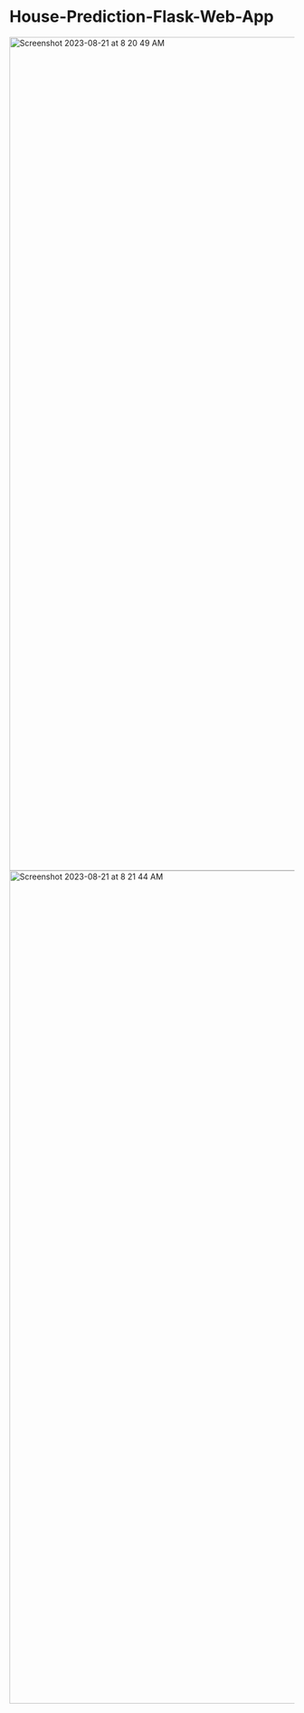 # House-Prediction-Flask-Web-App
<img width="1470" alt="Screenshot 2023-08-21 at 8 20 49 AM" src="https://github.com/ChowdhuryFarzana/House-Prediction-Flask-Web-App/assets/122580658/92bc7cf2-a963-4aed-a788-4e6caf151aae">
<img width="1469" alt="Screenshot 2023-08-21 at 8 21 44 AM" src="https://github.com/ChowdhuryFarzana/House-Prediction-Flask-Web-App/assets/122580658/ed6bfe19-441b-45b1-be1b-877e148397de">

